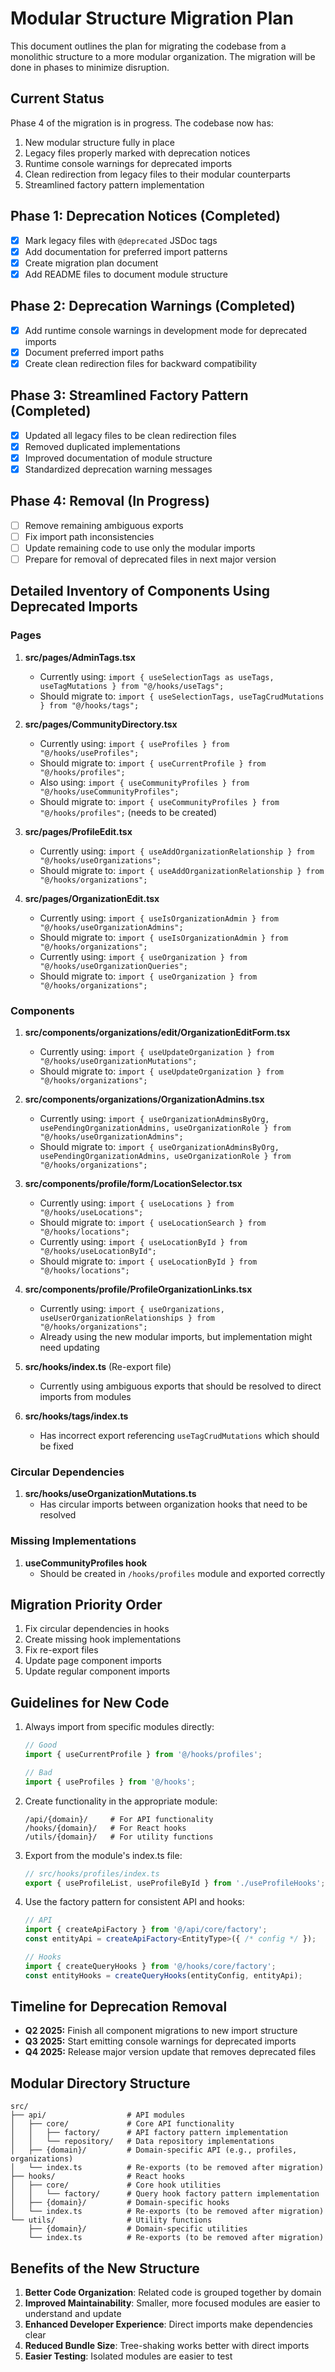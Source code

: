 
# Modular Structure Migration Plan

This document outlines the plan for migrating the codebase from a monolithic structure to a more modular organization. The migration will be done in phases to minimize disruption.

## Current Status

Phase 4 of the migration is in progress. The codebase now has:

1. New modular structure fully in place
2. Legacy files properly marked with deprecation notices
3. Runtime console warnings for deprecated imports
4. Clean redirection from legacy files to their modular counterparts
5. Streamlined factory pattern implementation

## Phase 1: Deprecation Notices (Completed)

- [x] Mark legacy files with `@deprecated` JSDoc tags
- [x] Add documentation for preferred import patterns
- [x] Create migration plan document
- [x] Add README files to document module structure

## Phase 2: Deprecation Warnings (Completed)

- [x] Add runtime console warnings in development mode for deprecated imports
- [x] Document preferred import paths
- [x] Create clean redirection files for backward compatibility

## Phase 3: Streamlined Factory Pattern (Completed)

- [x] Updated all legacy files to be clean redirection files
- [x] Removed duplicated implementations 
- [x] Improved documentation of module structure
- [x] Standardized deprecation warning messages

## Phase 4: Removal (In Progress)

- [ ] Remove remaining ambiguous exports
- [ ] Fix import path inconsistencies
- [ ] Update remaining code to use only the modular imports
- [ ] Prepare for removal of deprecated files in next major version

## Detailed Inventory of Components Using Deprecated Imports

### Pages

1. **src/pages/AdminTags.tsx**
   - Currently using: `import { useSelectionTags as useTags, useTagMutations } from "@/hooks/useTags";`
   - Should migrate to: `import { useSelectionTags, useTagCrudMutations } from "@/hooks/tags";`

2. **src/pages/CommunityDirectory.tsx**
   - Currently using: `import { useProfiles } from "@/hooks/useProfiles";`
   - Should migrate to: `import { useCurrentProfile } from "@/hooks/profiles";`
   - Also using: `import { useCommunityProfiles } from "@/hooks/useCommunityProfiles";`
   - Should migrate to: `import { useCommunityProfiles } from "@/hooks/profiles";` (needs to be created)

3. **src/pages/ProfileEdit.tsx**
   - Currently using: `import { useAddOrganizationRelationship } from "@/hooks/useOrganizations";`
   - Should migrate to: `import { useAddOrganizationRelationship } from "@/hooks/organizations";`

4. **src/pages/OrganizationEdit.tsx**
   - Currently using: `import { useIsOrganizationAdmin } from "@/hooks/useOrganizationAdmins";`
   - Should migrate to: `import { useIsOrganizationAdmin } from "@/hooks/organizations";`
   - Currently using: `import { useOrganization } from "@/hooks/useOrganizationQueries";`
   - Should migrate to: `import { useOrganization } from "@/hooks/organizations";`

### Components

1. **src/components/organizations/edit/OrganizationEditForm.tsx**
   - Currently using: `import { useUpdateOrganization } from "@/hooks/useOrganizationMutations";`
   - Should migrate to: `import { useUpdateOrganization } from "@/hooks/organizations";`

2. **src/components/organizations/OrganizationAdmins.tsx**
   - Currently using: `import { useOrganizationAdminsByOrg, usePendingOrganizationAdmins, useOrganizationRole } from "@/hooks/useOrganizationAdmins";`
   - Should migrate to: `import { useOrganizationAdminsByOrg, usePendingOrganizationAdmins, useOrganizationRole } from "@/hooks/organizations";`

3. **src/components/profile/form/LocationSelector.tsx**
   - Currently using: `import { useLocations } from "@/hooks/useLocations";`
   - Should migrate to: `import { useLocationSearch } from "@/hooks/locations";`
   - Currently using: `import { useLocationById } from "@/hooks/useLocationById";`
   - Should migrate to: `import { useLocationById } from "@/hooks/locations";`

4. **src/components/profile/ProfileOrganizationLinks.tsx**
   - Currently using: `import { useOrganizations, useUserOrganizationRelationships } from "@/hooks/organizations";`
   - Already using the new modular imports, but implementation might need updating

5. **src/hooks/index.ts** (Re-export file)
   - Currently using ambiguous exports that should be resolved to direct imports from modules

6. **src/hooks/tags/index.ts**
   - Has incorrect export referencing `useTagCrudMutations` which should be fixed

### Circular Dependencies

1. **src/hooks/useOrganizationMutations.ts**
   - Has circular imports between organization hooks that need to be resolved

### Missing Implementations

1. **useCommunityProfiles hook**
   - Should be created in `/hooks/profiles` module and exported correctly

## Migration Priority Order

1. Fix circular dependencies in hooks
2. Create missing hook implementations
3. Fix re-export files
4. Update page component imports
5. Update regular component imports

## Guidelines for New Code

1. Always import from specific modules directly:
   ```typescript
   // Good
   import { useCurrentProfile } from '@/hooks/profiles';
   
   // Bad
   import { useProfiles } from '@/hooks';
   ```

2. Create functionality in the appropriate module:
   ```
   /api/{domain}/     # For API functionality
   /hooks/{domain}/   # For React hooks
   /utils/{domain}/   # For utility functions
   ```

3. Export from the module's index.ts file:
   ```typescript
   // src/hooks/profiles/index.ts
   export { useProfileList, useProfileById } from './useProfileHooks';
   ```

4. Use the factory pattern for consistent API and hooks:
   ```typescript
   // API
   import { createApiFactory } from '@/api/core/factory'; 
   const entityApi = createApiFactory<EntityType>({ /* config */ });
   
   // Hooks
   import { createQueryHooks } from '@/hooks/core/factory';
   const entityHooks = createQueryHooks(entityConfig, entityApi);
   ```

## Timeline for Deprecation Removal

- **Q2 2025:** Finish all component migrations to new import structure
- **Q3 2025:** Start emitting console warnings for deprecated imports
- **Q4 2025:** Release major version update that removes deprecated files

## Modular Directory Structure

```
src/
├── api/                  # API modules
│   ├── core/             # Core API functionality
│   │   ├── factory/      # API factory pattern implementation
│   │   └── repository/   # Data repository implementations
│   ├── {domain}/         # Domain-specific API (e.g., profiles, organizations)
│   └── index.ts          # Re-exports (to be removed after migration)
├── hooks/                # React hooks
│   ├── core/             # Core hook utilities
│   │   └── factory/      # Query hook factory pattern implementation
│   ├── {domain}/         # Domain-specific hooks
│   └── index.ts          # Re-exports (to be removed after migration)
└── utils/                # Utility functions
    ├── {domain}/         # Domain-specific utilities
    └── index.ts          # Re-exports (to be removed after migration)
```

## Benefits of the New Structure

1. **Better Code Organization**: Related code is grouped together by domain
2. **Improved Maintainability**: Smaller, more focused modules are easier to understand and update
3. **Enhanced Developer Experience**: Direct imports make dependencies clear
4. **Reduced Bundle Size**: Tree-shaking works better with direct imports
5. **Easier Testing**: Isolated modules are easier to test
